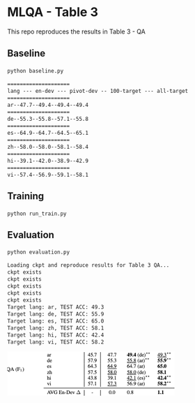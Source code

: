# MLQA - Table 3

This repo reproduces the results in Table 3 - QA

## Baseline
``
python baseline.py
``

```
====================
lang --- en-dev --- pivot-dev -- 100-target --- all-target
====================
ar--47.7--49.4--49.4--49.4
====================
de--55.3--55.8--57.1--55.8
====================
es--64.9--64.7--64.5--65.1
====================
zh--58.0--58.0--58.1--58.4
====================
hi--39.1--42.0--38.9--42.9
====================
vi--57.4--56.9--59.1--58.1
```

## Training
``
python run_train.py
``

## Evaluation
``
python evaluation.py
``

```
Loading ckpt and reproduce results for Table 3 QA...
ckpt exists
ckpt exists
ckpt exists
ckpt exists
ckpt exists
Target lang: ar, TEST ACC: 49.3
Target lang: de, TEST ACC: 55.9
Target lang: es, TEST ACC: 65.0
Target lang: zh, TEST ACC: 58.1
Target lang: hi, TEST ACC: 42.4
Target lang: vi, TEST ACC: 58.2

```
![ScreenShot](table3-qa.png)
